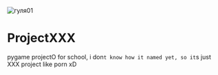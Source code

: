 ![гуля01](https://user-images.githubusercontent.com/74461517/215271291-02dfdd09-fb89-4aba-98a6-300d3088d792.jpg)
# ProjectXXX
pygame projectO for school, i don`t know how it named yet, so it`s just XXX project like porn xD
